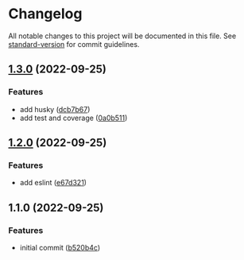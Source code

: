 # Changelog

All notable changes to this project will be documented in this file. See [standard-version](https://github.com/conventional-changelog/standard-version) for commit guidelines.

## [1.3.0](https://github.com/WASD6570/teco/compare/v1.2.0...v1.3.0) (2022-09-25)


### Features

* add husky ([dcb7b67](https://github.com/WASD6570/teco/commit/dcb7b676f5ff59799d8ebfb2cea992ec553618f5))
* add test and coverage ([0a0b511](https://github.com/WASD6570/teco/commit/0a0b511be15f3810b1467e598cd7776fac2aa654))

## [1.2.0](https://github.com/WASD6570/teco/compare/v1.1.0...v1.2.0) (2022-09-25)


### Features

* add eslint ([e67d321](https://github.com/WASD6570/teco/commit/e67d321b5a83bb348b1acce192032c67996dcca8))

## 1.1.0 (2022-09-25)


### Features

* initial commit ([b520b4c](https://github.com/WASD6570/teco/commit/b520b4ce15af855ebf56c213e5cb59d34b0f63b8))
